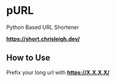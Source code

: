 # pURL
Python Based URL Shortener 

**https://short.chrisleigh.dev/**

## How to Use
Prefix your long url with **https://X.X.X.X/**
